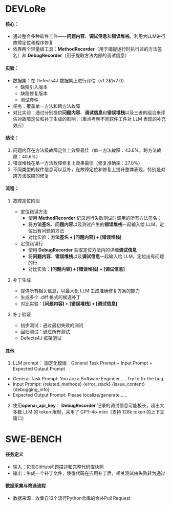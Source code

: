 # DEVLoRe

#### 核心：

* 通过整合多种软件工件——**问题内容**、**调试信息**和**错误堆栈**，利用大LLM进行故障定位和程序修复
* 依靠两个轻量级工具：**MethodRecorder**（用于捕捉运行时执行过的方法签名）和 **DebugRecorder**（用于提取方法内部的调试信息）

#### 实验：

* 数据集：在 Defects4J 数据集上进行评估（v1.2和v2.0）
  * 缺陷引入版本
  * 缺陷修复版本
  * 测试套件
* 任务：覆盖单一方法和跨方法故障
* 对比实验：通过分别提供**问题内容**、**调试信息**和**错误堆栈**以及三者的组合来评估对故障定位和补丁生成的影响；（重点考察不同软件工件对 LLM 表现的补充效应）

#### 结论：

1. 问题内容在方法级故障定位上效果最佳（单一方法故障：43.6%，跨方法故障：40.6%）
2. 错误堆栈在单一方法故障修复上效果最佳（修复准确率：27.0%）
3. 不同类型的软件信息可以互补，在故障定位和修复上提升整体表现，特别是对跨方法故障的修复

#### 流程：

1. 故障定位阶段

   + 定位错误方法
     + 使用 **MethodRecorder** 记录运行失败测试时调用的所有方法签名；
     + 将**方法签名**、**问题内容**以及测试产生的**错误堆栈**一起输入给 LLM，定位出有问题的方法
     + 对比实验：**方法签名 + [问题内容] + [错误堆栈]**
   + 定位错误行
     + 使用 **DebugRecorder** 获取定位方法内的详细**调试信息**
     + 将**问题内容**、**错误堆栈**以及**调试信息**一起输入给 LLM，定位出有问题的行
     + 对比实验：**[问题内容] + [错误堆栈] + [调试信息]**
2. 补丁生成

   + 提供所有相关信息，以最大化 LLM 生成准确修复方案的能力
   + 生成多个 .diff 格式的候选补丁
   + 对比实验：**[问题内容] + [错误堆栈] + [调试信息]**
3. 补丁验证

   + 初步测试：通过最初失败的测试
   + 回归测试：通过所有测试
   + Defects4J 框架测试

#### 其他

1. LLM prompt：
   固定化模版：General Task Prompt + Input Prompt + Expected Output Prompt

+ General Task Prompt: You are a Software Engineer......Try to fix the bug.
+ Input Prompt: {related_methods} {error_stack} {issue_content} {debugging_info}
+ Expected Output Prompt: Please localize/generate......

2. 使用**openai_api_key**：
   **DebugRecorder** 记录的调试信息可能极长，超出大多数 LLM 的 token 限制，采用了 GPT-4o-mini（支持 128k token 的上下文窗口）

# SWE-BENCH

#### 任务定义

+ 输入：包含GitHub问题描述和完整代码库快照
+ 输出：生成一个补丁文件，使得代码在应用补丁后，相关测试由失败转为通过

#### 数据采集与筛选流程

+ 数据来源：收集自12个流行Python仓库的合并Pull Request
